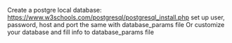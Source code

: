 Create a postgre local database: https://www.w3schools.com/postgresql/postgresql_install.php
set up user, password, host and port the same with database_params file
Or customize your database and fill info to database_params file
